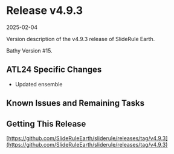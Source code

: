 # Release v4.9.3

2025-02-04

Version description of the v4.9.3 release of SlideRule Earth.

Bathy Version #15.

## ATL24 Specific Changes

* Updated ensemble

## Known Issues and Remaining Tasks

## Getting This Release

[https://github.com/SlideRuleEarth/sliderule/releases/tag/v4.9.3](https://github.com/SlideRuleEarth/sliderule/releases/tag/v4.9.3)
